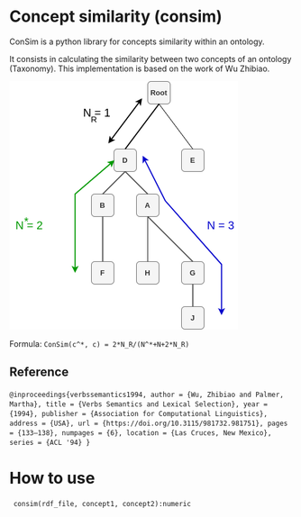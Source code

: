 # Concept similarity (consim)
ConSim is a python library for concepts similarity within an ontology.

It consists in calculating the similarity between two concepts of an ontology (Taxonomy). This implementation is based on the work of Wu Zhibiao. 

![Concept similarity](images/simgraph.png "Concept similarity illustration")

Formula: `ConSim(c^*, c) = 2*N_R/(N^*+N+2*N_R)`

## Reference

`
@inproceedings{verbssemantics1994,
	author = {Wu, Zhibiao and Palmer, Martha},
	title = {Verbs Semantics and Lexical Selection},
	year = {1994},
	publisher = {Association for Computational Linguistics},
	address = {USA},
	url = {https://doi.org/10.3115/981732.981751},
	pages = {133–138},
	numpages = {6},
	location = {Las Cruces, New Mexico},
	series = {ACL '94}
}
`

# How to use

`` consim(rdf_file, concept1, concept2):numeric``